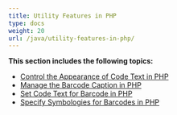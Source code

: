 ```yaml
---
title: Utility Features in PHP
type: docs
weight: 20
url: /java/utility-features-in-php/
---
```


**This section includes the following topics:**

- [Control the Appearance of Code Text in PHP](/barcode/java/control-the-appearance-of-code-text-in-php/)
- [Manage the Barcode Caption in PHP](/barcode/java/manage-the-barcode-caption-in-php/)
- [Set Code Text for Barcode in PHP](/barcode/java/set-code-text-for-barcode-in-php/)
- [Specify Symbologies for Barcodes in PHP](/barcode/java/specify-symbologies-for-barcodes-in-php/)
